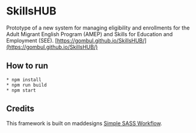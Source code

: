 # SkillsHUB
Prototype of a new system for managing eligibility and enrollments for the Adult Migrant English Program (AMEP) and Skills for Education and Employment (SEE). [https://gombul.github.io/SkillsHUB/](https://gombul.github.io/SkillsHUB/)

## How to run
```
* npm install
* npm run build
* npm start
```

## Credits
This framework is built on maddesigns [Simple SASS Workflow](https://github.com/maddesigns/simple-sass-workflow").
